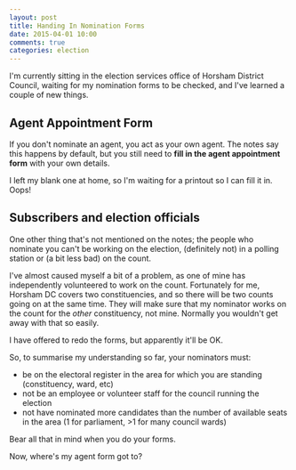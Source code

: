 ```yaml
---
layout: post
title: Handing In Nomination Forms
date: 2015-04-01 10:00
comments: true
categories: election
---
```


<div class='pull-right' style='line-height: auto'>
  <script type="text/javascript" src="http://www.crowdfunder.co.uk/something-new-for-horsham/widget.js/"></script>
</div>

I'm currently sitting in the election services office of Horsham District Council, waiting for my nomination forms to be checked, and I've learned a couple of new things.

## Agent Appointment Form

If you don't nominate an agent, you act as your own agent. The notes say this happens by default, but you still need to **fill in the agent appointment form** with your own details.

I left my blank one at home, so I'm waiting for a printout so I can fill it in. Oops!

## Subscribers and election officials

One other thing that's not mentioned on the notes; the people who nominate you can't be working on the election, (definitely not) in a polling station or (a bit less bad) on the count.

I've almost caused myself a bit of a problem, as one of mine has independently volunteered to work on the count. Fortunately for me, Horsham DC covers two constituencies, and so there will be two counts going on at the same time. They will make sure that my nominator works on the count for the *other* constituency, not mine. Normally you wouldn't get away with that so easily.

I have offered to redo the forms, but apparently it'll be OK.

So, to summarise my understanding so far, your nominators must:

* be on the electoral register in the area for which you are standing (constituency, ward, etc)
* not be an employee or volunteer staff for the council running the election
* not have nominated more candidates than the number of available seats in the area (1 for parliament, >1 for many council wards)

Bear all that in mind when you do your forms.

Now, where's my agent form got to?